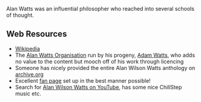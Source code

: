Alan Watts was an influential philosopher who reached into several schools of thought.

## Web Resources
- [Wikipedia](https://en.wikipedia.org/wiki/Alan_Watts)
- The [Alan Watts Organisation](https://alanwatts.org/) run by his progeny, [Adam Watts](http://www.adamwattsofficial.com/), who adds no value to the content but mooch off of his work through licencing
- Someone has nicely provided the entire Alan Wilson Watts anthology on [archive.org](https://archive.org/details/alanwattscollection)
- Excellent [fan page](https://deoxy.org/watts.htm) set up in the best manner possible!
- Search for [Alan Wilson Watts on YouTube](https://www.youtube.com/results?search_query=alan+watts), has some nice ChillStep music etc.